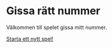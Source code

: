 Gissa rätt nummer
=========================

Välkommen till spelet gissa mitt nummer.

[Starta ett nytt spel!](guess/init)